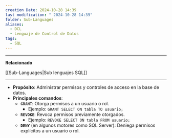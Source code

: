 ```yaml
---
creation Date: 2024-10-28 14:39
last modification: " 2024-10-28 14:39"
folder: Sub-Languages
aliases:
  - DCL
  - Lenguaje de Control de Datos
tags:
  - SQL
---
```

___
**Relacionado**

[[Sub-Languages|Sub lenguajes SQL]]
___
- **Propósito**: Administrar permisos y controles de acceso en la base de datos.
- **Principales comandos**:
    - **`GRANT`**: Otorga permisos a un usuario o rol.
        - Ejemplo: `GRANT SELECT ON tabla TO usuario;`
    - **`REVOKE`**: Revoca permisos previamente otorgados.
        - Ejemplo: `REVOKE SELECT ON tabla FROM usuario;`
    - **`DENY`** (en algunos motores como SQL Server): Deniega permisos explícitos a un usuario o rol.